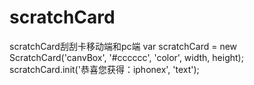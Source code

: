# scratchCard
scratchCard刮刮卡移动端和pc端
var scratchCard = new ScratchCard('canvBox', '#cccccc', 'color', width, height);
scratchCard.init('恭喜您获得：iphonex', 'text');

